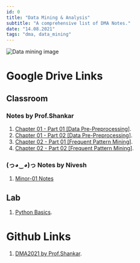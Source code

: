 ```yaml
---
id: 0
title: "Data Mining & Analysis"
subtitle: "A comprehensive list of DMA Notes."
date: "14.08.2021"
tags: "dma, data_mining"
---
```


![Data mining image](https://miro.medium.com/max/1400/0*2883vRd4rpXWUIz_.jpg)

# Google Drive Links

## Classroom

### Notes by Prof.Shankar

1. [Chapter 01 - Part 01 [Data Pre-Preprocessing]](https://drive.google.com/file/d/1989do_EzpeR-hQ-LPF63GOjR3zxmuwPd/view).
2. [Chapter 01 - Part 02 [Data Pre-Preprocessing]](https://drive.google.com/file/d/1iuj71GuUEQ4kyoscUn205lvtlq2EdSNV/view).
3. [Chapter 02 - Part 01 [Frequent Pattern Mining]](https://drive.google.com/file/d/1EckNClAPFweoVlaInBAi--Pw4Jzr87kS/view).
4. [Chapter 02 - Part 02 [Frequent Pattern Mining]](https://drive.google.com/file/d/1cH02RkjqQDWFVW40p5ULy9OHSosMzVNy/view).

### (っ◕‿◕)っ Notes by Nivesh  

1. [Minor-01 Notes](https://drive.google.com/file/d/1JaexPnNvrRrs9CTmW5wcabuRBv69FMhd/view?usp=sharing)

## Lab

1. [Python Basics](https://drive.google.com/drive/folders/1KNE13vaBDkDKx-b1BPpaNPYMckiBpMy-?usp=sharing).


# Github Links

1. [DMA2021 by Prof.Shankar](https://github.com/ShankarSetty/DMA2021).
